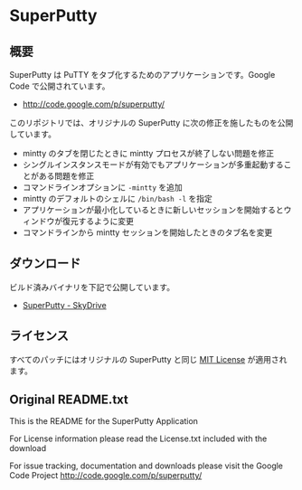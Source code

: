 # SuperPutty

## 概要

SuperPutty は PuTTY をタブ化するためのアプリケーションです。Google Code で公開されています。

 - http://code.google.com/p/superputty/

このリポジトリでは、オリジナルの SuperPutty に次の修正を施したものを公開しています。

 - mintty のタブを閉じたときに mintty プロセスが終了しない問題を修正
 - シングルインスタンスモードが有効でもアプリケーションが多重起動することがある問題を修正
 - コマンドラインオプションに `-mintty` を追加
 - mintty のデフォルトのシェルに `/bin/bash -l` を指定
 - アプリケーションが最小化しているときに新しいセッションを開始するとウィンドウが復元するように変更
 - コマンドラインから mintty セッションを開始したときのタブ名を変更

## ダウンロード

ビルド済みバイナリを下記で公開しています。

 - [SuperPutty - SkyDrive](http://sdrv.ms/1aMdYt2)

## ライセンス

すべてのパッチにはオリジナルの SuperPutty と同じ [MIT License](http://www.opensource.org/licenses/mit-license.php) が適用されます。

## Original README.txt

This is the README for the SuperPutty Application

For License information please read the License.txt included with the download

For issue tracking, documentation and downloads please visit the Google Code Project
http://code.google.com/p/superputty/
